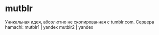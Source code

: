 # mutblr
Уникальная идея, абсолютно не скопированная с tumblr.com.
Сервера hamachi:
mutblr1 | yandex
mutblr2 | yandex
